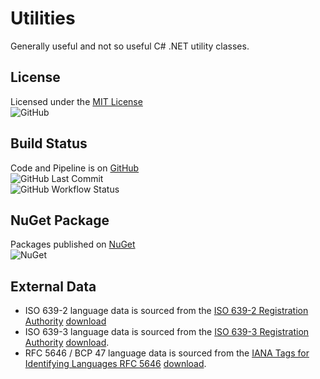# Utilities

Generally useful and not so useful C# .NET utility classes.

## License

Licensed under the [MIT License](./LICENSE)  
![GitHub](https://img.shields.io/github/license/ptr727/Utilities)

## Build Status

Code and Pipeline is on [GitHub](https://github.com/ptr727/Utilities)  
![GitHub Last Commit](https://img.shields.io/github/last-commit/ptr727/Utilities?logo=github)  
![GitHub Workflow Status](https://img.shields.io/github/actions/workflow/status/ptr727/Utilities/BuildPublishPipeline.yml?logo=github)

## NuGet Package

Packages published on [NuGet](https://www.nuget.org/packages/InsaneGenius.Utilities/)  
![NuGet](https://img.shields.io/nuget/v/InsaneGenius.Utilities?logo=nuget)

## External Data

- ISO 639-2 language data is sourced from the [ISO 639-2 Registration Authority](https://www.loc.gov/standards/iso639-2/langhome.html) [download](https://www.loc.gov/standards/iso639-2/ISO-639-2_utf-8.txt)
- ISO 639-3 language data is sourced from the [ISO 639-3 Registration Authority](https://iso639-3.sil.org/) [download](https://iso639-3.sil.org/sites/iso639-3/files/downloads/iso-639-3.tab).
- RFC 5646 / BCP 47 language data is sourced from the [IANA Tags for Identifying Languages RFC 5646](https://www.rfc-editor.org/rfc/rfc5646.html) [download](https://www.iana.org/assignments/language-subtag-registry/language-subtag-registry).
